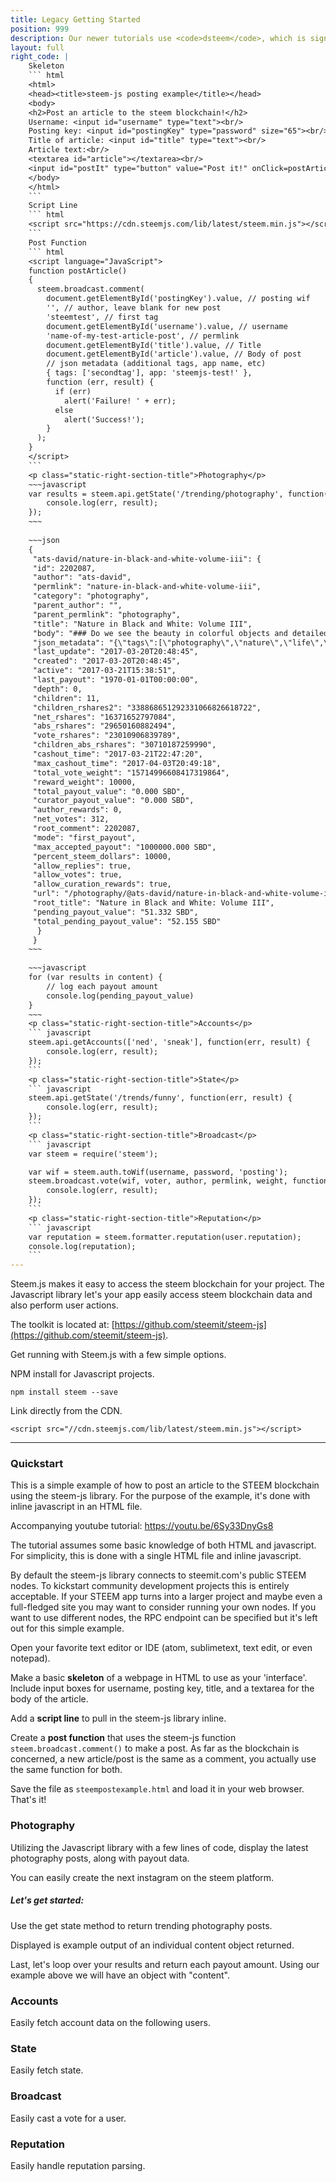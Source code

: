 ```yaml
---
title: Legacy Getting Started
position: 999
description: Our newer tutorials use <code>dsteem</code>, which is significantly faster and better documented than the current version of steem-js library. If you prefer to use <code>steem-js</code> you can find our old Getting Started documentation here.
layout: full
right_code: |
    Skeleton
    ``` html
    <html>
    <head><title>steem-js posting example</title></head>
    <body>
    <h2>Post an article to the steem blockchain!</h2>
    Username: <input id="username" type="text"><br/>
    Posting key: <input id="postingKey" type="password" size="65"><br/>
    Title of article: <input id="title" type="text"><br/>
    Article text:<br/>
    <textarea id="article"></textarea><br/>
    <input id="postIt" type="button" value="Post it!" onClick=postArticle()>
    </body>
    </html>
    ```
    Script Line
    ``` html
    <script src="https://cdn.steemjs.com/lib/latest/steem.min.js"></script>
    ```
    Post Function
    ``` html
    <script language="JavaScript">
    function postArticle()
    {
      steem.broadcast.comment(
        document.getElementById('postingKey').value, // posting wif
        '', // author, leave blank for new post
        'steemtest', // first tag
        document.getElementById('username').value, // username
        'name-of-my-test-article-post', // permlink
        document.getElementById('title').value, // Title
        document.getElementById('article').value, // Body of post
        // json metadata (additional tags, app name, etc)
        { tags: ['secondtag'], app: 'steemjs-test!' },
        function (err, result) {
          if (err)
            alert('Failure! ' + err);
          else
            alert('Success!');
        }
      );
    }
    </script>
    ```
    <p class="static-right-section-title">Photography</p>
    ~~~javascript
    var results = steem.api.getState('/trending/photography', function(err, result) {
        console.log(err, result);
    });
    ~~~
    
    ~~~json
    {
     "ats-david/nature-in-black-and-white-volume-iii": {
     "id": 2202087,
     "author": "ats-david",
     "permlink": "nature-in-black-and-white-volume-iii",
     "category": "photography",
     "parent_author": "",
     "parent_permlink": "photography",
     "title": "Nature in Black and White: Volume III",
     "body": "### Do we see the beauty in colorful objects and detailed images the same when color is removed?\n\nHere are more images from my adventures in nature...in black and white, of course.\n\n<hr>\n\n![IMG_0460-3_bw.jpg](https://steemitimages.com/DQmTb3aYwhUqRuWXjUNWFF8BxG98kzinufY3eMtd1Wggnd1/IMG_0460-3_bw.jpg)\n\n<br />\n\n![IMG_0461-2_bw.jpg](https://steemitimages.com/DQmaw6cofwQMKt8Jpj8Em6VxLYLRU1MYCH5aaQAxefLb3wM/IMG_0461-2_bw.jpg)\n\n<br />\n\n![IMG_0462-2_bw.jpg](https://steemitimages.com/DQmZMAgzj81isjeNZeCSxCBD6TKYAG2n6qc6475rrd9wCCG/IMG_0462-2_bw.jpg)\n\n<br />\n\n![IMG_2581-2_bw.jpg](https://steemitimages.com/DQmV3ECCU9pobunhFa1SgPXTQkiEhYijixqgaqM9Q5RhDGG/IMG_2581-2_bw.jpg)\n\n<br />\n\n![IMG_2928-1_bw.jpg](https://steemitimages.com/DQmXcGpQWDXzuEo2XTzJnErG4rjrgwgbr5TQeQpaM1MwRww/IMG_2928-1_bw.jpg)\n\n<br />\n\n![IMG_2912-1_bw.jpg](https://steemitimages.com/DQmfU8spbdp8isEirVPV1B69LeFVwgj2cucCNyA4kEnCB9h/IMG_2912-1_bw.jpg)\n\n<br />\n\n![IMG_2935-1_bw.jpg](https://steemitimages.com/DQmVsQUTkdYYVJu2VyHxA6JmHxZY9Re3Pk3Ldkb6Ky2Gmih/IMG",
     "json_metadata": "{\"tags\":[\"photography\",\"nature\",\"life\",\"travel\",\"blackandwhite\"],\"users\":[\"mynameisbrian\",\"ats-david\"],\"image\":[\"https://steemitimages.com/DQmTb3aYwhUqRuWXjUNWFF8BxG98kzinufY3eMtd1Wggnd1/IMG_0460-3_bw.jpg\",\"https://steemitimages.com/DQmaw6cofwQMKt8Jpj8Em6VxLYLRU1MYCH5aaQAxefLb3wM/IMG_0461-2_bw.jpg\",\"https://steemitimages.com/DQmZMAgzj81isjeNZeCSxCBD6TKYAG2n6qc6475rrd9wCCG/IMG_0462-2_bw.jpg\",\"https://steemitimages.com/DQmV3ECCU9pobunhFa1SgPXTQkiEhYijixqgaqM9Q5RhDGG/IMG_2581-2_bw.jpg\",\"https://steemitimages.com/DQmXcGpQWDXzuEo2XTzJnErG4rjrgwgbr5TQeQpaM1MwRww/IMG_2928-1_bw.jpg\",\"https://steemitimages.com/DQmfU8spbdp8isEirVPV1B69LeFVwgj2cucCNyA4kEnCB9h/IMG_2912-1_bw.jpg\",\"https://steemitimages.com/DQmVsQUTkdYYVJu2VyHxA6JmHxZY9Re3Pk3Ldkb6Ky2Gmih/IMG_2935-1_bw.jpg\",\"https://steemitimages.com/DQmU7DULoUra3yxN9KiUErKpZTf8F33UtjW7KjceZn4hQ8X/IMG_2793_1_bw.jpg\",\"https://steemitimages.com/DQmerT739AigSpyXHEn6ariLENvPB6f4KfEZaWoPbNfJXc8/IMG_2814-1_bw.jpg\",\"https://steemitimages.com/DQmYiU1p14qi57MSw3E8QQJxmeBoMFsJ6TVkXYjGjGcXX6F/IMG_2815-1_bw.jpg\",\"https://steemitimages.com/DQmVHgDLF7PbiamAxqfs66XXwnrfPwXbo4PrKaWCoSTdRA8/IMG_2628-2_bw.jpg\",\"http://www.steemimg.com/images/2017/03/08/ats_content_slayer_bwd9706.md.jpg\"],\"links\":[\"http://www.steemimg.com/image/OPX18\"],\"app\":\"steemit/0.1\",\"format\":\"markdown\"}",
     "last_update": "2017-03-20T20:48:45",
     "created": "2017-03-20T20:48:45",
     "active": "2017-03-21T15:38:51",
     "last_payout": "1970-01-01T00:00:00",
     "depth": 0,
     "children": 11,
     "children_rshares2": "338868651292331066826618722",
     "net_rshares": "16371652797084",
     "abs_rshares": "29650160882494",
     "vote_rshares": "23010906839789",
     "children_abs_rshares": "30710187259990",
     "cashout_time": "2017-03-21T22:47:20",
     "max_cashout_time": "2017-04-03T20:49:18",
     "total_vote_weight": "15714996608417319864",
     "reward_weight": 10000,
     "total_payout_value": "0.000 SBD",
     "curator_payout_value": "0.000 SBD",
     "author_rewards": 0,
     "net_votes": 312,
     "root_comment": 2202087,
     "mode": "first_payout",
     "max_accepted_payout": "1000000.000 SBD",
     "percent_steem_dollars": 10000,
     "allow_replies": true,
     "allow_votes": true,
     "allow_curation_rewards": true,
     "url": "/photography/@ats-david/nature-in-black-and-white-volume-iii",
     "root_title": "Nature in Black and White: Volume III",
     "pending_payout_value": "51.332 SBD",
     "total_pending_payout_value": "52.155 SBD"
      }
     }
    ~~~
    
    ~~~javascript
    for (var results in content) {
        // log each payout amount 
        console.log(pending_payout_value)   
    }
    ~~~
    <p class="static-right-section-title">Accounts</p>
    ``` javascript
    steem.api.getAccounts(['ned', 'sneak'], function(err, result) {
        console.log(err, result);
    });
    ```
    <p class="static-right-section-title">State</p>
    ``` javascript
    steem.api.getState('/trends/funny', function(err, result) {
        console.log(err, result);
    });
    ```
    <p class="static-right-section-title">Broadcast</p>
    ``` javascript
    var steem = require('steem');

    var wif = steem.auth.toWif(username, password, 'posting');
    steem.broadcast.vote(wif, voter, author, permlink, weight, function(err, result) {
        console.log(err, result);
    });
    ```
    <p class="static-right-section-title">Reputation</p>
    ``` javascript
    var reputation = steem.formatter.reputation(user.reputation);
    console.log(reputation);
    ```
---
```


Steem.js makes it easy to access the steem blockchain for your project. The Javascript library let's your app easily access steem blockchain data and also perform user actions.

The toolkit is located at: [https://github.com/steemit/steem-js](https://github.com/steemit/steem-js). 

Get running with Steem.js with a few simple options. 

NPM install for Javascript projects. 

```
npm install steem --save
```

Link directly from the CDN. 
```
<script src="//cdn.steemjs.com/lib/latest/steem.min.js"></script>
```

---

### Quickstart

This is a simple example of how to post an article to the STEEM blockchain using the steem-js library. For the purpose of the example, it's done with inline javascript in an HTML file.

Accompanying youtube tutorial:
https://youtu.be/6Sy33DnyGs8

The tutorial assumes some basic knowledge of both HTML and javascript. For simplicity, this is done with a single HTML file and inline javascript.

By default the steem-js library connects to steemit.com's public STEEM nodes. To kickstart community development projects this is entirely acceptable. If your STEEM app turns into a larger project and maybe even a full-fledged site you may want to consider running your own nodes. If you want to use different nodes, the RPC endpoint can be specified but it's left out for this simple example.

Open your favorite text editor or IDE (atom, sublimetext, text edit, or even notepad).

Make a basic **skeleton** of a webpage in HTML to use as your 'interface'. Include input boxes for username, posting key, title, and a textarea for the body of the article.

Add a **script line** to pull in the steem-js library inline.

Create a **post function** that uses the steem-js function `steem.broadcast.comment()` to make a post. As far as the blockchain is concerned, a new article/post is the same as a comment, you actually use the same function for both.

Save the file as `steempostexample.html` and load it in your web browser. That's it!

### Photography

Utilizing the Javascript library with a few lines of code, display the latest
photography posts, along with payout data. 

You can easily create the next instagram on the steem platform. 


##### Let's get started:

Use the get state method to return trending photography posts. 

Displayed is example output of an individual content object returned. 

Last, let's loop over your results and return each payout amount. Using our example above we will have
an object with "content". 

### Accounts

Easily fetch account data on the following users.

### State

Easily fetch state.

### Broadcast

Easily cast a vote for a user.

### Reputation

Easily handle reputation parsing.

